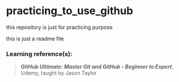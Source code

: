 # practicing_to_use_github
this repository is just for practicing purpose

this is just a readme file

### Learning reference(s):
> __*GitHub Ultimate: Master Git and GitHub - Beginner to Expert*__, Udemy, taught by Jason Taylor
